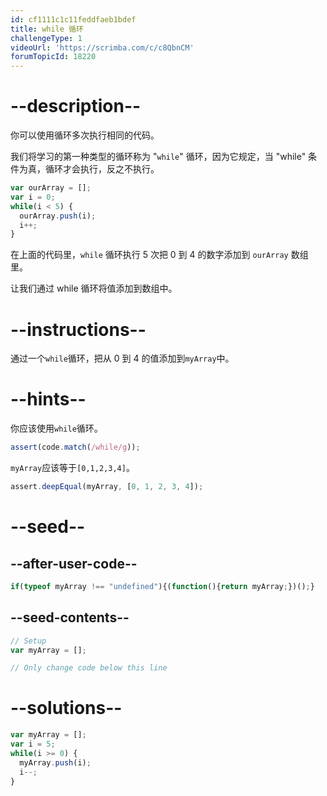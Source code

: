 ```yaml
---
id: cf1111c1c11feddfaeb1bdef
title: while 循环
challengeType: 1
videoUrl: 'https://scrimba.com/c/c8QbnCM'
forumTopicId: 18220
---
```


# --description--

你可以使用循环多次执行相同的代码。

我们将学习的第一种类型的循环称为 "`while`" 循环，因为它规定，当 "while" 条件为真，循环才会执行，反之不执行。

```js
var ourArray = [];
var i = 0;
while(i < 5) {
  ourArray.push(i);
  i++;
}
```

在上面的代码里，`while` 循环执行 5 次把 0 到 4 的数字添加到 `ourArray` 数组里。

让我们通过 while 循环将值添加到数组中。

# --instructions--

通过一个`while`循环，把从 0 到 4 的值添加到`myArray`中。

# --hints--

你应该使用`while`循环。

```js
assert(code.match(/while/g));
```

`myArray`应该等于`[0,1,2,3,4]`。

```js
assert.deepEqual(myArray, [0, 1, 2, 3, 4]);
```

# --seed--

## --after-user-code--

```js
if(typeof myArray !== "undefined"){(function(){return myArray;})();}
```

## --seed-contents--

```js
// Setup
var myArray = [];

// Only change code below this line
```

# --solutions--

```js
var myArray = [];
var i = 5;
while(i >= 0) {
  myArray.push(i);
  i--;
}
```
